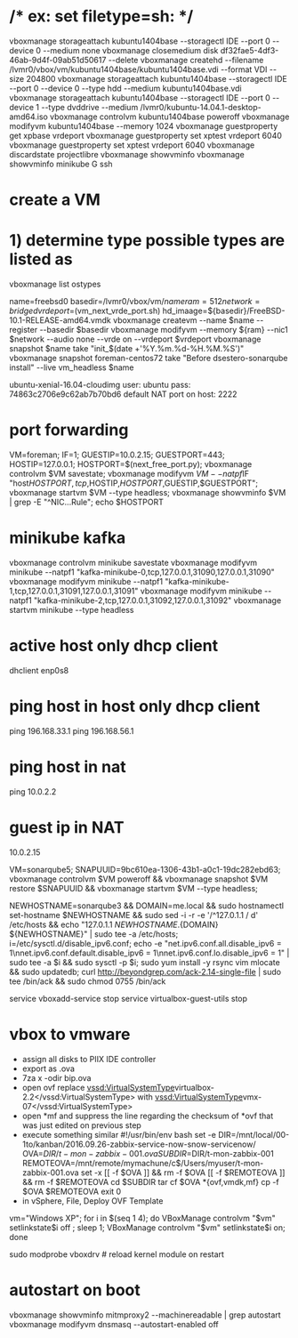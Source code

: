 # /* ex: set filetype=sh: */
vboxmanage storageattach kubuntu1404base --storagectl IDE --port 0 --device 0 --medium none
vboxmanage closemedium disk df32fae5-4df3-46ab-9d4f-09ab51d50617 --delete
vboxmanage createhd --filename /lvmr0/vbox/vm/kubuntu1404base/kubuntu1404base.vdi --format VDI --size 204800
vboxmanage storageattach kubuntu1404base --storagectl IDE --port 0 --device 0 --type hdd --medium kubuntu1404base.vdi
vboxmanage storageattach kubuntu1404base --storagectl IDE --port 0 --device 1 --type dvddrive --medium /lvmr0/kubuntu-14.04.1-desktop-amd64.iso
vboxmanage controlvm kubuntu1404base poweroff
vboxmanage modifyvm kubuntu1404base --memory 1024
vboxmanage guestproperty get xpbase vrdeport
vboxmanage guestproperty set xptest vrdeport 6040
vboxmanage guestproperty set xptest vrdeport 6040
vboxmanage discardstate projectlibre
vboxmanage showvminfo
vboxmanage showvminfo minikube G ssh


# create a VM
# 1) determine type possible types are listed as
vboxmanage list ostypes

name=freebsd0
basedir=/lvmr0/vbox/vm/$name
ram=512
network=bridged
vrdeport=$(vm_next_vrde_port.sh)
hd_imaage=${basedir}/FreeBSD-10.1-RELEASE-amd64.vmdk
vboxmanage createvm --name $name --register --basedir $basedir
vboxmanage modifyvm --memory ${ram} --nic1 $network --audio none --vrde on --vrdeport $vrdeport
vboxmanage snapshot $name take "init_$(date +'%Y.%m.%d-%H.%M.%S')"
vboxmanage snapshot foreman-centos72 take "Before dsestero-sonarqube install" --live
vm_headless $name

ubuntu-xenial-16.04-cloudimg
user: ubuntu
pass: 74863c2706e9c62ab7b70bd6
default NAT port on host: 2222


# port forwarding
VM=foreman; IF=1; GUESTIP=10.0.2.15; GUESTPORT=443; HOSTIP=127.0.0.1; HOSTPORT=$(next_free_port.py); vboxmanage controlvm $VM savestate; vboxmanage modifyvm $VM --natpf$IF "host$HOSTPORT,tcp,$HOSTIP,$HOSTPORT,$GUESTIP,$GUESTPORT"; vboxmanage startvm $VM --type headless; vboxmanage showvminfo $VM | grep -E "^NIC...Rule"; echo $HOSTPORT

# minikube kafka
vboxmanage controlvm minikube savestate
vboxmanage modifyvm  minikube --natpf1 "kafka-minikube-0,tcp,127.0.0.1,31090,127.0.0.1,31090"
vboxmanage modifyvm  minikube --natpf1 "kafka-minikube-1,tcp,127.0.0.1,31091,127.0.0.1,31091"
vboxmanage modifyvm  minikube --natpf1 "kafka-minikube-2,tcp,127.0.0.1,31092,127.0.0.1,31092"
vboxmanage startvm minikube --type headless

# active host only dhcp client
dhclient enp0s8

# ping host in host only dhcp client
ping 196.168.33.1
ping 196.168.56.1

# ping host in nat
ping 10.0.2.2

# guest ip in NAT
10.0.2.15

VM=sonarqube5; SNAPUUID=9bc610ea-1306-43b1-a0c1-19dc282ebd63; vboxmanage controlvm $VM poweroff && vboxmanage snapshot $VM restore $SNAPUUID && vboxmanage startvm $VM --type headless;

NEWHOSTNAME=sonarqube3 && DOMAIN=me.local && sudo hostnamectl set-hostname $NEWHOSTNAME && sudo sed -i -r -e '/^127.0.1.1 / d' /etc/hosts && echo "127.0.1.1 ${NEWHOSTNAME}.${DOMAIN} ${NEWHOSTNAME}" | sudo tee -a /etc/hosts;
i=/etc/sysctl.d/disable_ipv6.conf; echo -e "net.ipv6.conf.all.disable_ipv6 = 1\nnet.ipv6.conf.default.disable_ipv6 = 1\nnet.ipv6.conf.lo.disable_ipv6 = 1" | sudo tee -a $i && sudo sysctl -p $i;
sudo yum install -y rsync vim mlocate && sudo updatedb;
curl http://beyondgrep.com/ack-2.14-single-file | sudo tee /bin/ack && sudo chmod 0755 /bin/ack

service vboxadd-service        stop
service virtualbox-guest-utils stop


# vbox to vmware
- assign all disks to PIIX IDE controller
- export as .ova 
- 7za x -odir bip.ova
- open ovf 
replace
<vssd:VirtualSystemType>virtualbox-2.2</vssd:VirtualSystemType>
with
<vssd:VirtualSystemType>vmx-07</vssd:VirtualSystemType>
- open *mf and suppress the line regarding the checksum of *ovf that was just edited on previous step
- execute something similar
#!/usr/bin/env bash
set -e 
DIR=/mnt/local/00-1to/kanban/2016.09.26-zabbix-service-now-snow-servicenow/
OVA=$DIR/t-mon-zabbix-001.ova
SUBDIR=$DIR/t-mon-zabbix-001
REMOTEOVA=/mnt/remote/mymachune/c$/Users/myuser/t-mon-zabbix-001.ova
set -x
[[ -f $OVA ]] && rm -f $OVA
[[ -f $REMOTEOVA ]] && rm -f $REMOTEOVA
cd $SUBDIR
tar cf $OVA *{ovf,vmdk,mf}
cp -f $OVA $REMOTEOVA
exit 0
- in vSphere, File, Deploy OVF Template

vm="Windows XP"; for i in $(seq 1 4); do VBoxManage controlvm "$vm" setlinkstate$i off ; sleep 1; VBoxManage controlvm "$vm" setlinkstate$i on; done

sudo modprobe vboxdrv # reload kernel module on restart


# autostart on boot
vboxmanage showvminfo mitmproxy2 --machinereadable | grep autostart
vboxmanage modifyvm dnsmasq --autostart-enabled off
